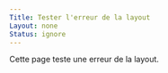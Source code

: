```yaml
---
Title: Tester l'erreur de la layout
Layout: none
Status: ignore
---
```

Cette page teste une erreur de la layout.